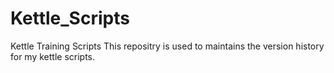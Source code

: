 # Kettle_Scripts
Kettle Training Scripts
This repositry is used to maintains the version history for my kettle scripts.
